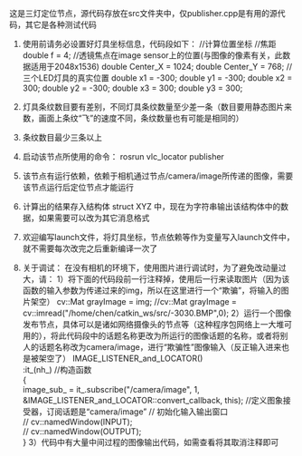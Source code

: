 这是三灯定位节点，源代码存放在src文件夹中，仅publisher.cpp是有用的源代码，其它是各种测试代码

1. 使用前请务必设置好灯具坐标信息，代码段如下：
    //计算位置坐标
	//焦距
	double f = 4;
	//透镜焦点在image sensor上的位置(与图像的像素有关，此数据适用于2048x1536)
	double Center_X = 1024;
	double Center_Y = 768;
	//三个LED灯具的真实位置
	double x1 = -300;
	double y1 = -300;
	double x2 = 300;
	double y2 = -300;
	double x3 = 300;
	double y3 = 300;
    
2. 灯具条纹数目要有差别，不同灯具条纹数量至少差一条（数目要用静态图片来数，画面上条纹“飞”的速度不同，条纹数量也有可能是相同的）

3. 条纹数目最少三条以上

4. 启动该节点所使用的命令：
    rosrun vlc_locator publisher

5. 该节点有运行依赖，依赖于相机通过节点/camera/image所传递的图像，需要该节点运行后定位节点才能运行

6. 计算出的结果存入结构体 struct XYZ 中，现在为字符串输出该结构体中的数据，如果需要可以改为其它消息格式

7. 欢迎编写launch文件，将灯具坐标，节点依赖等作为变量写入launch文件中，就不需要每次改完之后重新编译一次了

8. 关于调试：
    在没有相机的环境下，使用图片进行调试时，为了避免改动量过大，请：
    1）将下面的代码段前一行注释掉，使用后一行来读取图片（因为该函数的输入参数为传递过来的img，所以在这里进行一个“欺骗”，将输入的图片架空）
        cv::Mat grayImage = img;
        //cv::Mat grayImage = cv::imread("/home/chen/catkin_ws/src/-3030.BMP",0);
    2）运行一个图像发布节点，具体可以是诸如网络摄像头的节点等（这种程序包网络上一大堆可用的），将此代码段中的话题名称更改为所运行的图像话题的名称，或者将别人的话题名称改为camera/image，进行“欺骗性”图像输入（反正输入进来也是被架空了）
        IMAGE_LISTENER_and_LOCATOR()  
        :it_(nh_) //构造函数  
        {  
            image_sub_ = it_.subscribe("/camera/image", 1, &IMAGE_LISTENER_and_LOCATOR::convert_callback, this); //定义图象接受器，订阅话题是“camera/image”
            // 初始化输入输出窗口  
            // cv::namedWindow(INPUT);  
            // cv::namedWindow(OUTPUT);  
        }
    3）代码中有大量中间过程的图像输出代码，如需查看将其取消注释即可
